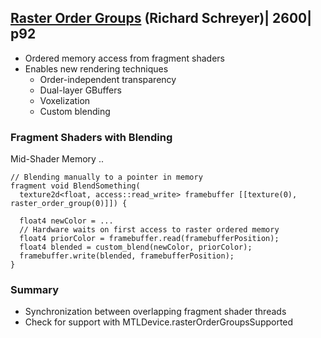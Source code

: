 
## [Raster Order Groups](2-raster-order-group.md)  (Richard Schreyer)| 2600|  p92


* Ordered memory access from fragment shaders
* Enables new rendering techniques
  * Order-independent transparency
  * Dual-layer GBuffers
  * Voxelization
  * Custom blending



### Fragment Shaders with Blending

Mid-Shader Memory ..


```
// Blending manually to a pointer in memory
fragment void BlendSomething(
  texture2d<float, access::read_write> framebuffer [[texture(0), raster_order_group(0)]]) {

  float4 newColor = ...
  // Hardware waits on first access to raster ordered memory
  float4 priorColor = framebuffer.read(framebufferPosition);
  float4 blended = custom_blend(newColor, priorColor); 
  framebuffer.write(blended, framebufferPosition);
}
```

### Summary

- Synchronization between overlapping fragment shader threads
- Check for support with MTLDevice.rasterOrderGroupsSupported
